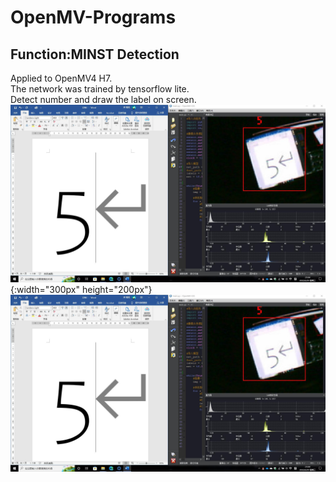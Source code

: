 # OpenMV-Programs
## Function:MINST Detection
Applied to OpenMV4 H7.  
The network was trained by tensorflow lite.  
Detect number and draw the label on screen.    
![image](https://github.com/Hanson-Zheng/STM32-Programs/blob/main/OV0002.%20MINST%20Detection/Demo.jpg){:width="300px" height="200px"}
<img src="https://github.com/Hanson-Zheng/STM32-Programs/blob/main/OV0002.%20MINST%20Detection/Demo.jpg" style="zoom:50%">
